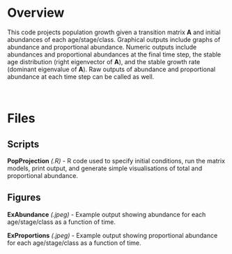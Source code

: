 # Overview

This code projects population growth given a transition matrix **A** and initial abundances of each age/stage/class. Graphical outputs include graphs of abundance and proportional abundance. Numeric outputs include abundances and proportional abundances at the final time step, the stable age distribution (right eigenvector of **A**), and the stable growth rate (dominant eigenvalue of **A**). Raw outputs of abundance and proportional abundance at each time step can be called as well.

<br/>

# Files

## Scripts

**PopProjection** *(.R)* - R code used to specify initial conditions, run the matrix models, print output, and generate simple visualisations of total and proportional abundance.

## Figures

**ExAbundance** *(.jpeg)* - Example output showing abundance for each age/stage/class as a function of time.

**ExProportions** *(.jpeg)* - Example output showing proportional abundance for each age/stage/class as a function of time.
